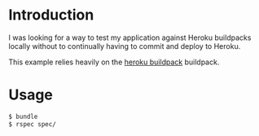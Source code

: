 # Introduction

I was looking for a way to test my application against Heroku buildpacks locally without to continually having to commit and deploy to Heroku.

This example relies heavily on the [heroku buildpack](https://github.com/leafo/heroku-openresty) buildpack.

# Usage

```sh
$ bundle
$ rspec spec/
```